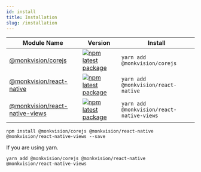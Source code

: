 ```yaml
---
id: install
title: Installation
slug: /installation
---
```


|  Module Name  |   Version     |    Install    |
| ------------- | ------------- | ------------- |
| [@monkvision/corejs](https://ghithub.io/monkvision/monkjs/master/packages/corejs/README.md)  | [![npm latest package](https://img.shields.io/npm/v/@monkvision/corejs/latest.svg)](https://www.npmjs.com/package/@monkvision/corejs)  | `yarn add @monkvision/corejs` |
| [@monkvision/react-native](https://ghithub.io/monkvision/monkjs/master/packages/react-native/README.md)  | [![npm latest package](https://img.shields.io/npm/v/@monkvision/react-native/latest.svg)](https://www.npmjs.com/package/@monkvision/react-native)  | `yarn add @monkvision/react-native` |
| [@monkvision/react-native-views](https://ghithub.io/monkvision/monkjs/master/packages/react-native-views/README.md)  | [![npm latest package](https://img.shields.io/npm/v/@monkvision/react-native-views/latest.svg)](https://www.npmjs.com/package/@monkvision/react-native-views)  | `yarn add @monkvision/react-native-views` |

``` shell
npm install @monkvision/corejs @monkvision/react-native @monkvision/react-native-views --save
```
If you are using yarn.
``` shell
yarn add @monkvision/corejs @monkvision/react-native @monkvision/react-native-views
```
